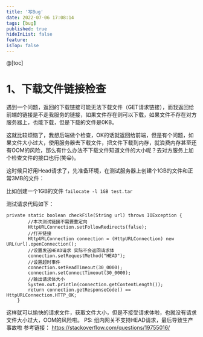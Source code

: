 ```yaml
---
title: '写Bug'
date: 2022-07-06 17:08:14
tags: [bug]
published: true
hideInList: false
feature: 
isTop: false
---
```

@[toc]

# 1、下载文件链接检查
遇到一个问题，返回的下载链接可能无法下载文件（GET请求链接），而我返回给前端的链接是不走我服务的链接，如果文件存在则可以下载，如果文件不存在对方服务器上，也能下载，但是下载的文件是0KB。

这就比较烦恼了，我想后端做个检查，OK的话就返回给前端，但是有个问题，如果文件大小过大，使用服务器去下载文件，把文件下载到内存，就浪费内存甚至还有OOM的风险，那么有什么办法不下载文件知道文件的大小呢？去对方服务上加个检查文件的接口也行(笑😀)。

这时候只好用Head请求了，先准备环境，在测试服务器上创建个1GB的文件和正常3MB的文件：

比如创建一个1GB的文件 `failocate -l 1GB test.tar`

测试请求代码如下：
```    
private static boolean checkFile(String url) throws IOException {
        //本次测试链接不需要重定向
        HttpURLConnection.setFollowRedirects(false);
        //打开链接
        HttpURLConnection connection = (HttpURLConnection) new URL(url).openConnection();
        //设置发送HEAD请求 实际不会返回请求体
        connection.setRequestMethod("HEAD");
        //设置超时事件
        connection.setReadTimeout(30_0000);
        connection.setConnectTimeout(30_0000);
        //输出请求体大小
        System.out.println(connection.getContentLength());
        return connection.getResponseCode() == HttpURLConnection.HTTP_OK;
    }
```
这样就可以愉快的请求文件，获取文件大小，但是不接受请求体啦，也就没有请求文件大小过大，OOM的风险啦。
PS: 组内网关不支持HEAD请求，最后导致生产事故啦
参考链接： https://stackoverflow.com/questions/19755016/